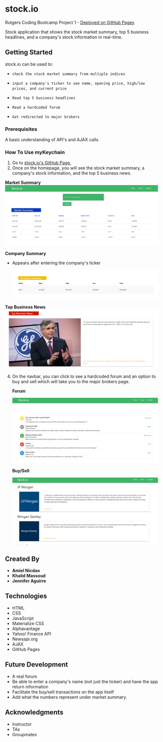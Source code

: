 # stock.io

Rutgers Coding Bootcamp Project 1 - [Deployed on GitHub Pages](https://amielnicdao.github.io/stock-price/)

Stock application that shows the stock market summary, top 5 business headlines, and a company's stock information in real-time. 

## Getting Started

stock.io can be used to:

  * `check the stock market summary from multiple indices`

  * `input a company's ticker to see name, opening price, high/low prices, and current price`

  * `Read top 5 business headlines`

  * `Read a hardcoded forum`

  * `Get redirected to major brokers`

### Prerequisites

A basic understanding of API's and AJAX calls.

### How To Use myKeychain

1. Go to [stock.io's GitHub Page.](https://amielnicdao.github.io/stock-price/)
2. Once on the homepage, you will see the stock market summary, a company's stock information, and the top 5 business news.

  **Market Summary**
    ![Market Summary](assets/images/MarketSummary.PNG)


  **Company Summary**

  * Appears after entering the company's ticker

    ![Company Summary](assets/images/CompanySummary.PNG)


  **Top Business News**
    ![Business News](assets/images/BizNews.PNG)


4. On the navbar, you can click to see a hardcoded forum and an option to buy and sell which will take you to the major brokers page.

    **Forum**

    ![Forum](assets/images/forum.PNG)

    **Buy/Sell**

    ![Buy/Sell](assets/images/buySell.PNG)

## Created By

* **Amiel Nicdao** 
* **Khalid Massoud**
* **Jennifer Aguirre**

## Technologies

* HTML
* CSS
* JavaScript
* Materialize CSS
* Alphavantage
* Yahoo! Finance API
* Newsapi.org
* AJAX
* GitHub Pages

## Future Development

* A real forum
* Be able to enter a company's name (not just the ticker) and have the app return information
* Facilitate the buy/sell transactions on the app itself
* Add what the numbers represent under market summary.

## Acknowledgments

* Instructor
* TAs
* Groupmates
